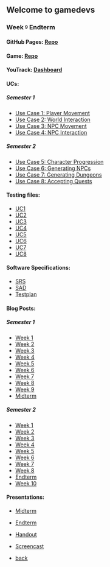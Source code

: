 ## Welcome to gamedevs

### Week <sup><sub>9</sub></sup> Endterm

#### GitHub Pages: [Repo](https://github.com/albgei/gamedevs/tree/gh-pages)
#### Game: [Repo](https://github.com/albgei/gamedevs/tree/main)
#### YouTrack: [Dashboard](https://dhbw-karlsruhe.myjetbrains.com/youtrack/dashboard?addwidget=%7B%22id%22%3A%22due-dates-calendar%22%2C%22directive%22%3A%22widget-custom%22%2C%22config%22%3A%7B%22created%22%3A%222021-11-11T10%3A34%3A22.541Z%22%2C%22customWidgetConfig%22%3A%7B%22search%22%3A%22%22%2C%22context%22%3A%7B%22shortName%22%3A%22ARTG%22%2C%22query%22%3A%22project%3A%20Art%2BGame%22%2C%22name%22%3A%22Art%2BGame%22%2C%22id%22%3A%220-62%22%2C%22%24type%22%3A%22Project%22%7D%2C%22title%22%3A%22%22%2C%22refreshPeriod%22%3A0%2C%22youTrack%22%3A%7B%22id%22%3A%2297a0c4c4-e627-426a-bf91-31f5df0cef27%22%2C%22homeUrl%22%3A%22https%3A%2F%2Fdhbw-karlsruhe.myjetbrains.com%2Fyoutrack%22%7D%2C%22scheduleField%22%3A%22Due%20Date%22%2C%22colorField%22%3A%22Priority%22%2C%22isDateAndTime%22%3Afalse%7D%7D%7D)


#### UCs:
##### Semester 1
- [Use Case 1: Player Movement](https://albgei.github.io/gamedevs/UCs/UC1_Main)
- [Use Case 2: World Interaction](https://albgei.github.io/gamedevs/UCs/UC2_Main)
- [Use Case 3: NPC Movement](https://albgei.github.io/gamedevs/UCs/UC3_Main)
- [Use Case 4: NPC Interaction](https://albgei.github.io/gamedevs/UCs/UC4_Main)

##### Semester 2
- [Use Case 5: Character Progression](https://albgei.github.io/gamedevs/UCs/UC5_Main)
- [Use Case 6: Generating NPCs](https://albgei.github.io/gamedevs/UCs/UC6_Main)
- [Use Case 7: Generating Dungeons](https://albgei.github.io/gamedevs/UCs/UC7_Main)
- [Use Case 8: Accepting Quests](https://albgei.github.io/gamedevs/UCs/UC8_Main)

#### Testing files:
- [UC1](https://albgei.github.io/gamedevs/UCs/UC1.feature)
- [UC2](https://albgei.github.io/gamedevs/UCs/UC2.feature)
- [UC3](https://albgei.github.io/gamedevs/UCs/UC3.feature)
- [UC4](https://albgei.github.io/gamedevs/UCs/UC4.feature)
- [UC5](https://albgei.github.io/gamedevs/UCs/UC5.feature)
- [UC6](https://albgei.github.io/gamedevs/UCs/UC6.feature)
- [UC7](https://albgei.github.io/gamedevs/UCs/UC7.feature)
- [UC8](https://albgei.github.io/gamedevs/UCs/UC8.feature)

#### Software Specifications:
- [SRS](https://albgei.github.io/gamedevs/SRS)
- [SAD](https://albgei.github.io/gamedevs/SAD)
- [Testplan](https://albgei.github.io/gamedevs/testplan)

#### Blog Posts:

##### Semester 1
- [Week 1](https://albgei.github.io/gamedevs/blog-2021-10-07)
- [Week 2](https://albgei.github.io/gamedevs/blog-2021-10-14)
- [Week 3](https://albgei.github.io/gamedevs/blog-2021-10-21)
- [Week 4](https://albgei.github.io/gamedevs/blog-2021-10-28)
- [Week 5](https://albgei.github.io/gamedevs/blog-2021-11-04)
- [Week 6](https://albgei.github.io/gamedevs/blog-2021-11-11)
- [Week 7](https://albgei.github.io/gamedevs/blog-2021-11-18)
- [Week 8](https://albgei.github.io/gamedevs/blog-2021-11-25)
- [Week 9](https://albgei.github.io/gamedevs/blog-2021-12-02)
- [Midterm](https://albgei.github.io/gamedevs/blog-2021-12-09)

##### Semester 2
- [Week 1](https://albgei.github.io/gamedevs/blog-2022-04-07)
- [Week 2](https://albgei.github.io/gamedevs/blog-2022-04-14)
- [Week 3](https://albgei.github.io/gamedevs/blog-2022-04-21)
- [Week 4](https://albgei.github.io/gamedevs/blog-2022-04-28)
- [Week 5](https://albgei.github.io/gamedevs/blog-2022-05-05)
- [Week 6](https://albgei.github.io/gamedevs/blog-2022-05-12)
- [Week 7](https://albgei.github.io/gamedevs/blog-2022-05-19)
- [Week 8](https://albgei.github.io/gamedevs/blog-2022-06-02)
- [Endterm](https://albgei.github.io/gamedevs/blog-2022-06-16)
- [Week 10](https://albgei.github.io/gamedevs/blog-2022-06-30)

#### Presentations:
- [Midterm](https://albgei.github.io/gamedevs/A+G%20Presentation%20Midterm.pptx)
- [Endterm](https://albgei.github.io/gamedevs/A+G%20Presentation%20Endterm.pptx)
- [Handout](https://albgei.github.io/gamedevs/Handout_ArtGame.pdf)
- [Screencast](https://albgei.github.io/gamedevs/Screencast%20Midterm%20Art+Game.mp4)



- [back](https://albgei.github.io/gamedevs/index)

<script src="https://utteranc.es/client.js"
        repo="albgei/gamedevs"
        issue-term="pathname"
        label="commentary_"
        theme="github-dark"
        crossorigin="anonymous"
        async>
